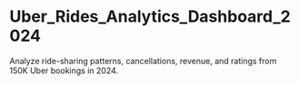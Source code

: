 # Uber_Rides_Analytics_Dashboard_2024
Analyze ride-sharing patterns, cancellations, revenue, and ratings from 150K Uber bookings in 2024.
